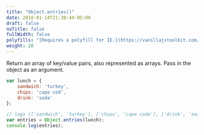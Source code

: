 ```yaml
---
title: "Object.entries()"
date: 2018-01-14T21:38:44-05:00
draft: false
noTitle: false
fullWidth: false
polyfills: "[Requires a polyfill for IE.](https://vanillajstoolkit.com/polyfills/objectentries/)"
weight: 20
---
```


Return an array of key/value pairs, also represented as arrays. Pass in the object as an argument.

```javascript
var lunch = {
	sandwich: 'turkey',
	chips: 'cape cod',
	drink: 'soda'
};

// logs [['sandwich', 'turkey'], ['chips', 'cape code'], ['drink', 'soda']]
var entries = Object.entries(lunch);
console.log(entries);
```